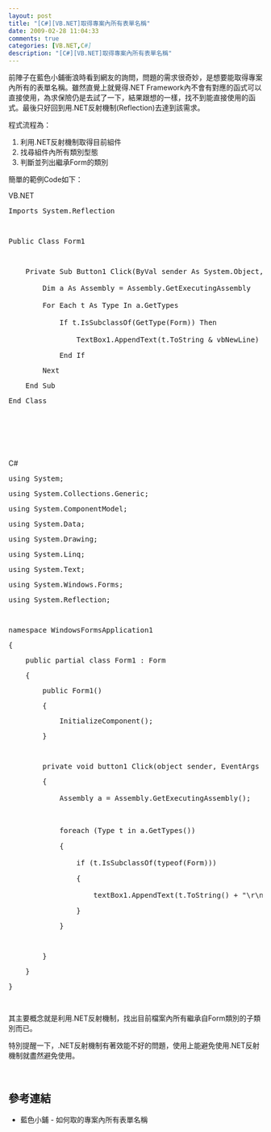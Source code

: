 ```yaml
---
layout: post
title: "[C#][VB.NET]取得專案內所有表單名稱"
date: 2009-02-28 11:04:33
comments: true
categories: [VB.NET,C#]
description: "[C#][VB.NET]取得專案內所有表單名稱"
---
```

<p>前陣子在藍色小鋪衝浪時看到網友的詢問，問題的需求很奇妙，是想要能取得專案內所有的表單名稱。雖然直覺上就覺得.NET Framework內不會有對應的函式可以直接使用，為求保險仍是去試了一下，結果跟想的一樣，找不到能直接使用的函式。最後只好回到用.NET反射機制(Reflection)去達到該需求。</p><p>程式流程為：</p><ol><li>利用.NET反射機制取得目前組件</li><li>找尋組件內所有類別型態</li><li>判斷並列出繼承Form的類別</li></ol><p>簡單的範例Code如下：</p><p>VB.NET</p><div class="csharpcode"><pre class="alt"><span class="kwrd">Imports</span> System.Reflection</pre><pre>
 </pre><pre class="alt"><span class="kwrd">Public</span> <span class="kwrd">Class</span> Form1</pre><pre>
 </pre><pre class="alt">
    <span class="kwrd">Private</span> <span class="kwrd">Sub</span> Button1_Click(<span class="kwrd">ByVal</span> sender <span class="kwrd">As</span> System.<span class="kwrd">Object</span>, <span class="kwrd">ByVal</span> e <span class="kwrd">As</span> System.EventArgs) <span class="kwrd">Handles</span> Button1.Click</pre><pre>
        <span class="kwrd">Dim</span> a <span class="kwrd">As</span> <span class="kwrd">Assembly</span> = <span class="kwrd">Assembly</span>.GetExecutingAssembly       <span class="rem">'取得目前組件</span></pre><pre class="alt">
        <span class="kwrd">For</span> <span class="kwrd">Each</span> t <span class="kwrd">As</span> Type <span class="kwrd">In</span> a.GetTypes                        <span class="rem">'找尋組件內所有類別型態</span></pre><pre>
            <span class="kwrd">If</span> t.IsSubclassOf(<span class="kwrd">GetType</span>(Form)) <span class="kwrd">Then</span>                 <span class="rem">'如果類別是繼承自Form的話</span></pre><pre class="alt">
                TextBox1.AppendText(t.ToString &amp; vbNewLine)     <span class="rem">'列出該類別資訊</span></pre><pre>
            <span class="kwrd">End</span> <span class="kwrd">If</span></pre><pre class="alt">
        <span class="kwrd">Next</span></pre><pre>
    <span class="kwrd">End</span> <span class="kwrd">Sub</span></pre><pre class="alt"><span class="kwrd">End</span> Class</pre></div><p> </p><p> </p><p> </p><p /><style type="text/css"><![CDATA[
.csharpcode, .csharpcode pre
{
	font-size: small;
	color: black;
	font-family: consolas, "Courier New", courier, monospace;
	background-color: #ffffff;
	/*white-space: pre;*/
}
.csharpcode pre { margin: 0em; }
.csharpcode .rem { color: #008000; }
.csharpcode .kwrd { color: #0000ff; }
.csharpcode .str { color: #006080; }
.csharpcode .op { color: #0000c0; }
.csharpcode .preproc { color: #cc6633; }
.csharpcode .asp { background-color: #ffff00; }
.csharpcode .html { color: #800000; }
.csharpcode .attr { color: #ff0000; }
.csharpcode .alt 
{
	background-color: #f4f4f4;
	width: 100%;
	margin: 0em;
}
.csharpcode .lnum { color: #606060; }]]></style><p>C#</p><div class="csharpcode"><pre class="alt"><span class="kwrd">using</span> System;</pre></div><div class="csharpcode"><pre><span class="kwrd">using</span> System.Collections.Generic;</pre></div><div class="csharpcode"><pre class="alt"><span class="kwrd">using</span> System.ComponentModel;</pre></div><div class="csharpcode"><pre><span class="kwrd">using</span> System.Data;</pre></div><div class="csharpcode"><pre class="alt"><span class="kwrd">using</span> System.Drawing;</pre></div><div class="csharpcode"><pre><span class="kwrd">using</span> System.Linq;</pre></div><div class="csharpcode"><pre class="alt"><span class="kwrd">using</span> System.Text;</pre></div><div class="csharpcode"><pre><span class="kwrd">using</span> System.Windows.Forms;</pre></div><div class="csharpcode"><pre class="alt"><span class="kwrd">using</span> System.Reflection;</pre></div><div class="csharpcode"><pre>
 </pre></div><div class="csharpcode"><pre class="alt"><span class="kwrd">namespace</span> WindowsFormsApplication1</pre></div><div class="csharpcode"><pre>
{</pre></div><div class="csharpcode"><pre class="alt">
    <span class="kwrd">public</span> <span class="kwrd">partial</span> <span class="kwrd">class</span> Form1 : Form</pre></div><div class="csharpcode"><pre>
    {</pre></div><div class="csharpcode"><pre class="alt">
        <span class="kwrd">public</span> Form1()</pre></div><div class="csharpcode"><pre>
        {</pre></div><div class="csharpcode"><pre class="alt">
            InitializeComponent();</pre></div><div class="csharpcode"><pre>
        }</pre></div><div class="csharpcode"><pre class="alt">
 </pre></div><div class="csharpcode"><pre>
        <span class="kwrd">private</span> <span class="kwrd">void</span> button1_Click(<span class="kwrd">object</span> sender, EventArgs e)</pre></div><div class="csharpcode"><pre class="alt">
        {</pre></div><div class="csharpcode"><pre>
            Assembly a = Assembly.GetExecutingAssembly();       <span class="rem">//取得目前組件</span></pre></div><div class="csharpcode"><pre class="alt">
            </pre></div><div class="csharpcode"><pre>
            <span class="kwrd">foreach</span> (Type t <span class="kwrd">in</span> a.GetTypes())                    <span class="rem">//找尋組件內所有類別型態</span></pre></div><div class="csharpcode"><pre class="alt">
            {</pre></div><div class="csharpcode"><pre>
                <span class="kwrd">if</span> (t.IsSubclassOf(<span class="kwrd">typeof</span>(Form)))           <span class="rem">//如果父類別是繼承自Form的話</span></pre></div><div class="csharpcode"><pre class="alt">
                {</pre></div><div class="csharpcode"><pre>
                    textBox1.AppendText(t.ToString() + <span class="str">"\r\n"</span>); <span class="rem">//列出該類別資訊</span></pre></div><div class="csharpcode"><pre class="alt">
                }</pre></div><div class="csharpcode"><pre>
            }</pre></div><div class="csharpcode"><pre class="alt">
 </pre></div><div class="csharpcode"><pre>
        }</pre></div><div class="csharpcode"><pre class="alt">
    }</pre></div><div class="csharpcode"><pre>
}</pre></div><div class="csharpcode"><pre>
 </pre><p>其主要概念就是利用.NET反射機制，找出目前檔案內所有繼承自Form類別的子類別而已。</p><p>特別提醒一下，.NET反射機制有著效能不好的問題，使用上能避免使用.NET反射機制就盡然避免使用。</p></div><div class="csharpcode"><pre>
 </pre></div><h2>參考連結</h2><div class="csharpcode"><ul><li>藍色小鋪 - 如何取的專案內所有表單名稱</li></ul></div><p> </p>